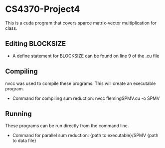 # CS4370-Project4
This is a cuda program that covers sparce matrix-vector multiplication for class.

## Editing BLOCKSIZE
* A define statement for BLOCKSIZE can be found on line 9 of the .cu file


## Compiling
nvcc was used to compile these programs. This will create an executable program.
* Command for compiling sum reduction: nvcc flemingSPMV.cu -o SPMV

## Running
These programs can be run directly from the command line.
* Command for parallel sum reduction: {path to executable}/SPMV {path to data file}
